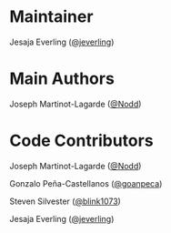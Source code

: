 Maintainer
==========

Jesaja Everling ([@jeverling](https://github.com/jeverling))

Main Authors
============

Joseph Martinot-Lagarde ([@Nodd](https://github.com/Nodd))

Code Contributors
=================

Joseph Martinot-Lagarde ([@Nodd](https://github.com/Nodd))

Gonzalo Peña-Castellanos ([@goanpeca](https://github.com/goanpeca))

Steven Silvester ([@blink1073](https://github.com/blink1073))

Jesaja Everling ([@jeverling](https://github.com/jeverling))
